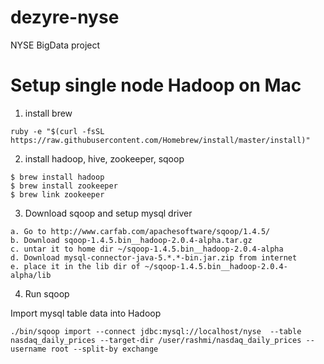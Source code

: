 dezyre-nyse
===========

NYSE BigData project

Setup single node Hadoop on Mac
================================

1. install brew
```
ruby -e "$(curl -fsSL https://raw.githubusercontent.com/Homebrew/install/master/install)"
```

2. install hadoop, hive, zookeeper, sqoop
```
$ brew install hadoop
$ brew install zookeeper
$ brew link zookeeper
```

3. Download sqoop and setup mysql driver
```
a. Go to http://www.carfab.com/apachesoftware/sqoop/1.4.5/
b. Download sqoop-1.4.5.bin__hadoop-2.0.4-alpha.tar.gz
c. untar it to home dir ~/sqoop-1.4.5.bin__hadoop-2.0.4-alpha
d. Download mysql-connector-java-5.*.*-bin.jar.zip from internet
e. place it in the lib dir of ~/sqoop-1.4.5.bin__hadoop-2.0.4-alpha/lib
```

4. Run sqoop

Import mysql table data into Hadoop
```
./bin/sqoop import --connect jdbc:mysql://localhost/nyse  --table nasdaq_daily_prices --target-dir /user/rashmi/nasdaq_daily_prices --username root --split-by exchange
```

